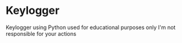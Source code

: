 # Keylogger
Keylogger using Python used for educational purposes only I'm not responsible for your actions
